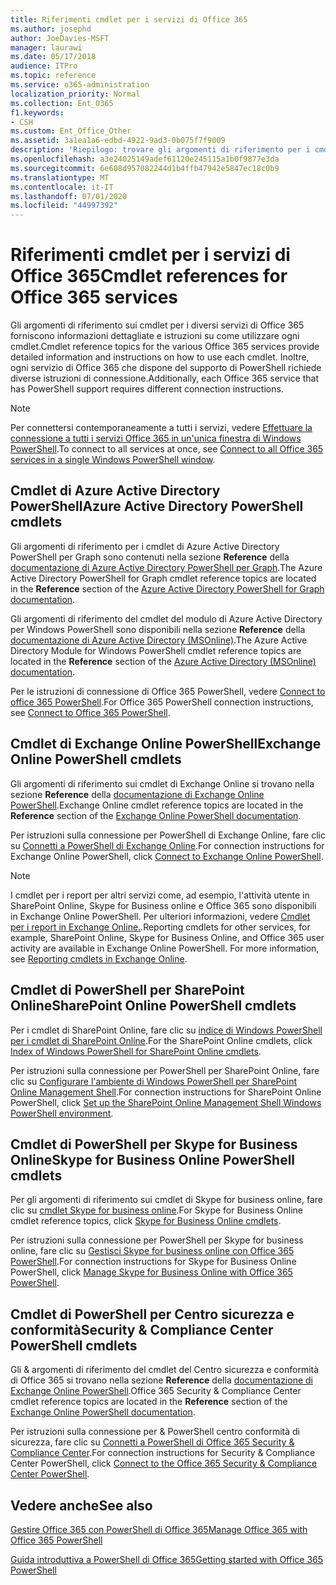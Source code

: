 ```yaml
---
title: Riferimenti cmdlet per i servizi di Office 365
ms.author: josephd
author: JoeDavies-MSFT
manager: laurawi
ms.date: 05/17/2018
audience: ITPro
ms.topic: reference
ms.service: o365-administration
localization_priority: Normal
ms.collection: Ent_O365
f1.keywords:
- CSH
ms.custom: Ent_Office_Other
ms.assetid: 3a1ea1a6-edbd-4922-9ad3-0b075f7f9009
description: 'Riepilogo: trovare gli argomenti di riferimento per i cmdlet di Office 365 PowerShell per Azure Active Directory, Exchange Online, SharePoint Online, Skype for business online e sicurezza & conformità.'
ms.openlocfilehash: a3e24025149adef61120e245115a1b0f9877e3da
ms.sourcegitcommit: 6e608d957082244d1b4ffb47942e5847ec18c0b9
ms.translationtype: MT
ms.contentlocale: it-IT
ms.lasthandoff: 07/01/2020
ms.locfileid: "44997392"
---
```

# <a name="cmdlet-references-for-office-365-services"></a><span data-ttu-id="e97e6-103">Riferimenti cmdlet per i servizi di Office 365</span><span class="sxs-lookup"><span data-stu-id="e97e6-103">Cmdlet references for Office 365 services</span></span>

<span data-ttu-id="e97e6-104">Gli argomenti di riferimento sui cmdlet per i diversi servizi di Office 365 forniscono informazioni dettagliate e istruzioni su come utilizzare ogni cmdlet.</span><span class="sxs-lookup"><span data-stu-id="e97e6-104">Cmdlet reference topics for the various Office 365 services provide detailed information and instructions on how to use each cmdlet.</span></span> <span data-ttu-id="e97e6-105">Inoltre, ogni servizio di Office 365 che dispone del supporto di PowerShell richiede diverse istruzioni di connessione.</span><span class="sxs-lookup"><span data-stu-id="e97e6-105">Additionally, each Office 365 service that has PowerShell support requires different connection instructions.</span></span>
  
> [!NOTE]
> <span data-ttu-id="e97e6-106">Per connettersi contemporaneamente a tutti i servizi, vedere [Effettuare la connessione a tutti i servizi Office 365 in un'unica finestra di Windows PowerShell](connect-to-all-office-365-services-in-a-single-windows-powershell-window.md).</span><span class="sxs-lookup"><span data-stu-id="e97e6-106">To connect to all services at once, see [Connect to all Office 365 services in a single Windows PowerShell window](connect-to-all-office-365-services-in-a-single-windows-powershell-window.md).</span></span> 
  
## <a name="azure-active-directory-powershell-cmdlets"></a><span data-ttu-id="e97e6-107">Cmdlet di Azure Active Directory PowerShell</span><span class="sxs-lookup"><span data-stu-id="e97e6-107">Azure Active Directory PowerShell cmdlets</span></span>

<span data-ttu-id="e97e6-108">Gli argomenti di riferimento per i cmdlet di Azure Active Directory PowerShell per Graph sono contenuti nella sezione **Reference** della [documentazione di Azure Active Directory PowerShell per Graph](https://docs.microsoft.com/powershell/azure/active-directory/install-adv2?view=azureadps-2.0).</span><span class="sxs-lookup"><span data-stu-id="e97e6-108">The Azure Active Directory PowerShell for Graph cmdlet reference topics are located in the **Reference** section of the [Azure Active Directory PowerShell for Graph documentation](https://docs.microsoft.com/powershell/azure/active-directory/install-adv2?view=azureadps-2.0).</span></span>

<span data-ttu-id="e97e6-109">Gli argomenti di riferimento del cmdlet del modulo di Azure Active Directory per Windows PowerShell sono disponibili nella sezione **Reference** della [documentazione di Azure Active Directory (MSOnline)](https://docs.microsoft.com/powershell/azure/active-directory/overview?view=azureadps-1.0).</span><span class="sxs-lookup"><span data-stu-id="e97e6-109">The Azure Active Directory Module for Windows PowerShell cmdlet reference topics are located in the **Reference** section of the [Azure Active Directory (MSOnline) documentation](https://docs.microsoft.com/powershell/azure/active-directory/overview?view=azureadps-1.0).</span></span>

<span data-ttu-id="e97e6-110">Per le istruzioni di connessione di Office 365 PowerShell, vedere [Connect to office 365 PowerShell](connect-to-office-365-powershell.md).</span><span class="sxs-lookup"><span data-stu-id="e97e6-110">For Office 365 PowerShell connection instructions, see [Connect to Office 365 PowerShell](connect-to-office-365-powershell.md).</span></span>
  
## <a name="exchange-online-powershell-cmdlets"></a><span data-ttu-id="e97e6-111">Cmdlet di Exchange Online PowerShell</span><span class="sxs-lookup"><span data-stu-id="e97e6-111">Exchange Online PowerShell cmdlets</span></span>

<span data-ttu-id="e97e6-112">Gli argomenti di riferimento sui cmdlet di Exchange Online si trovano nella sezione **Reference** della [documentazione di Exchange Online PowerShell](https://docs.microsoft.com/powershell/exchange/exchange-online/exchange-online-powershell?view=exchange-ps).</span><span class="sxs-lookup"><span data-stu-id="e97e6-112">Exchange Online cmdlet reference topics are located in the **Reference** section of the [Exchange Online PowerShell documentation](https://docs.microsoft.com/powershell/exchange/exchange-online/exchange-online-powershell?view=exchange-ps).</span></span>
  
<span data-ttu-id="e97e6-113">Per istruzioni sulla connessione per PowerShell di Exchange Online, fare clic su [Connetti a PowerShell di Exchange Online](https://go.microsoft.com/fwlink/p/?LinkId=396554).</span><span class="sxs-lookup"><span data-stu-id="e97e6-113">For connection instructions for Exchange Online PowerShell, click [Connect to Exchange Online PowerShell](https://go.microsoft.com/fwlink/p/?LinkId=396554).</span></span>
  
> [!NOTE]
> <span data-ttu-id="e97e6-p102">I cmdlet per i report per altri servizi come, ad esempio, l'attività utente in SharePoint Online, Skype for Business online e Office 365 sono disponibili in Exchange Online PowerShell. Per ulteriori informazioni, vedere [Cmdlet per i report in Exchange Online.](https://go.microsoft.com/fwlink/p/?LinkId=691595).</span><span class="sxs-lookup"><span data-stu-id="e97e6-p102">Reporting cmdlets for other services, for example, SharePoint Online, Skype for Business Online, and Office 365 user activity are available in Exchange Online PowerShell. For more information, see [Reporting cmdlets in Exchange Online](https://go.microsoft.com/fwlink/p/?LinkId=691595).</span></span> 
  
## <a name="sharepoint-online-powershell-cmdlets"></a><span data-ttu-id="e97e6-116">Cmdlet di PowerShell per SharePoint Online</span><span class="sxs-lookup"><span data-stu-id="e97e6-116">SharePoint Online PowerShell cmdlets</span></span>

<span data-ttu-id="e97e6-117">Per i cmdlet di SharePoint Online, fare clic su [indice di Windows PowerShell per i cmdlet di SharePoint Online](https://go.microsoft.com/fwlink/p/?LinkId=691476).</span><span class="sxs-lookup"><span data-stu-id="e97e6-117">For the SharePoint Online cmdlets, click [Index of Windows PowerShell for SharePoint Online cmdlets](https://go.microsoft.com/fwlink/p/?LinkId=691476).</span></span>
  
<span data-ttu-id="e97e6-118">Per istruzioni sulla connessione per PowerShell per SharePoint Online, fare clic su [Configurare l'ambiente di Windows PowerShell per SharePoint Online Management Shell](https://go.microsoft.com/fwlink/p/?LinkId=691603).</span><span class="sxs-lookup"><span data-stu-id="e97e6-118">For connection instructions for SharePoint Online PowerShell, click [Set up the SharePoint Online Management Shell Windows PowerShell environment](https://go.microsoft.com/fwlink/p/?LinkId=691603).</span></span>
  
## <a name="skype-for-business-online-powershell-cmdlets"></a><span data-ttu-id="e97e6-119">Cmdlet di PowerShell per Skype for Business Online</span><span class="sxs-lookup"><span data-stu-id="e97e6-119">Skype for Business Online PowerShell cmdlets</span></span>

<span data-ttu-id="e97e6-120">Per gli argomenti di riferimento sui cmdlet di Skype for business online, fare clic su [cmdlet Skype for business online](https://technet.microsoft.com/library/mt228132.aspx).</span><span class="sxs-lookup"><span data-stu-id="e97e6-120">For Skype for Business Online cmdlet reference topics, click [Skype for Business Online cmdlets](https://technet.microsoft.com/library/mt228132.aspx).</span></span>
  
<span data-ttu-id="e97e6-121">Per istruzioni sulla connessione per PowerShell per Skype for business online, fare clic su [Gestisci Skype for business online con Office 365 PowerShell](manage-skype-for-business-online-with-office-365-powershell.md).</span><span class="sxs-lookup"><span data-stu-id="e97e6-121">For connection instructions for Skype for Business Online PowerShell, click [Manage Skype for Business Online with Office 365 PowerShell](manage-skype-for-business-online-with-office-365-powershell.md).</span></span>

## <a name="security-amp-compliance-center-powershell-cmdlets"></a><span data-ttu-id="e97e6-122">Cmdlet di PowerShell per Centro sicurezza e conformità</span><span class="sxs-lookup"><span data-stu-id="e97e6-122">Security &amp; Compliance Center PowerShell cmdlets</span></span>

<span data-ttu-id="e97e6-123">Gli &amp; argomenti di riferimento del cmdlet del Centro sicurezza e conformità di Office 365 si trovano nella sezione **Reference** della [documentazione di Exchange Online PowerShell](https://docs.microsoft.com/powershell/exchange/exchange-online/exchange-online-powershell?view=exchange-ps).</span><span class="sxs-lookup"><span data-stu-id="e97e6-123">Office 365 Security &amp; Compliance Center cmdlet reference topics are located in the **Reference** section of the [Exchange Online PowerShell documentation](https://docs.microsoft.com/powershell/exchange/exchange-online/exchange-online-powershell?view=exchange-ps).</span></span>
  
<span data-ttu-id="e97e6-124">Per istruzioni sulla connessione per &amp; PowerShell centro conformità di sicurezza, fare clic su [Connetti a PowerShell di Office 365 Security &amp; Compliance Center](https://docs.microsoft.com/powershell/exchange/office-365-scc/connect-to-scc-powershell/connect-to-scc-powershell?view=exchange-ps).</span><span class="sxs-lookup"><span data-stu-id="e97e6-124">For connection instructions for Security &amp; Compliance Center PowerShell, click [Connect to the Office 365 Security &amp; Compliance Center PowerShell](https://docs.microsoft.com/powershell/exchange/office-365-scc/connect-to-scc-powershell/connect-to-scc-powershell?view=exchange-ps).</span></span>


  
## <a name="see-also"></a><span data-ttu-id="e97e6-125">Vedere anche</span><span class="sxs-lookup"><span data-stu-id="e97e6-125">See also</span></span>

[<span data-ttu-id="e97e6-126">Gestire Office 365 con PowerShell di Office 365</span><span class="sxs-lookup"><span data-stu-id="e97e6-126">Manage Office 365 with Office 365 PowerShell</span></span>](manage-office-365-with-office-365-powershell.md)
  
[<span data-ttu-id="e97e6-127">Guida introduttiva a PowerShell di Office 365</span><span class="sxs-lookup"><span data-stu-id="e97e6-127">Getting started with Office 365 PowerShell</span></span>](getting-started-with-office-365-powershell.md)

